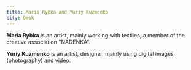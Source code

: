 ```yaml
---
title: Maria Rybka and Yuriy Kuzmenko
city: Omsk
---
```


**Maria Rybka** is an artist, mainly working with textiles, a member of the creative association "NADENKA". 

**Yuriy Kuzmenko** is an artist, designer, mainly using digital images (photography) and video.

